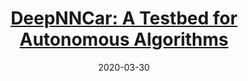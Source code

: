 ---
type: blog
layout: archive
date: 2020-03-30
title: "[DeepNNCar: A Testbed for Autonomous Algorithms
](https://medium.com/analytics-vidhya/deepnncar-a-testbed-for-autonomous-algorithms-b0db1ec4770c)"
header:
  teaser: "/assets/images/DeepNNCar.png"
excerpt: "This is my first blog post on Medium! The goal of this post, and the theme of the blog in general, is to help make technology accessible…"
---